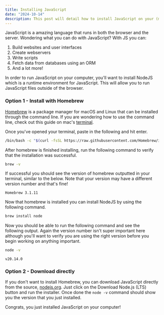 ```yaml
---
title: Installing JavaScript
date: "2024-10-14"
description: This post will detail how to install JavaScript on your (mac) computer.
---
```


JavaScript is a amazing language that runs in both the browser and the server.  Wondering what you can do with JavaScript?  With JS you can:

1. Build websites and user interfaces
2. Create webservers
3. Write scripts
4. Fetch data from databases using an ORM
5. And a lot more!

In order to run JavaScript on your computer, you'll want to install NodeJS which is a runtime environment for JavaScript.  This will allow you to run JavaScript files outside of the browser.

### Option 1 - Install with Homebrew

[Homebrew](https://brew.sh/) is a package manager for macOS and Linux that can be installed through the command line. If you are wondering how to use the command line, check out this guide on mac's [terminal](https://support.apple.com/guide/terminal/open-or-quit-terminal-apd5265185d-f365-44cb-8b09-71a064a42125/mac).

Once you've opened your terminal, paste in the following and hit enter.

```bash
/bin/bash -c "$(curl -fsSL https://raw.githubusercontent.com/Homebrew/install/HEAD/install.sh)"
```

After homebrew is finished installing, run the following command to verify that the installation was successful.

```bash
brew -v
```

If successful you should see the version of homebrew outputted in your terminal, similar to the below.  Note that your version may have a different version number and that's fine!

```
Homebrew 3.1.11
```

Now that homebrew is installed you can install NodeJS by using the following command.

```bash
brew install node
```

Now you should be able to run the following command and see the following output. Again the version number isn't super important here although you'll want to verify you are using the right version before you begin working on anything important.

```bash
node -v
```

```
v20.14.0
```

### Option 2 - Download directly

If you don't want to install Homebrew, you can download JavaScript directly from the source, [nodejs.org](https://nodejs.org/en).  Just click on the Download Node.js (LTS) button and run the installer.  Once done the ```node -v``` command should show you the version that you just installed.

Congrats, you just installed JavaScript on your computer!